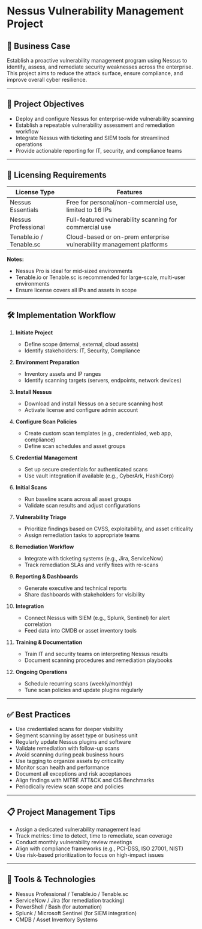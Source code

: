 # Nessus Vulnerability Management Project

## 📌 Business Case
Establish a proactive vulnerability management program using Nessus to identify, assess, and remediate security weaknesses across the enterprise. This project aims to reduce the attack surface, ensure compliance, and improve overall cyber resilience.

---

## 🎯 Project Objectives
- Deploy and configure Nessus for enterprise-wide vulnerability scanning
- Establish a repeatable vulnerability assessment and remediation workflow
- Integrate Nessus with ticketing and SIEM tools for streamlined operations
- Provide actionable reporting for IT, security, and compliance teams

---

## 🧾 Licensing Requirements

| License Type             | Features                                                                 |
|--------------------------|--------------------------------------------------------------------------|
| Nessus Essentials        | Free for personal/non-commercial use, limited to 16 IPs                 |
| Nessus Professional      | Full-featured vulnerability scanning for commercial use                 |
| Tenable.io / Tenable.sc  | Cloud-based or on-prem enterprise vulnerability management platforms    |

**Notes:**
- Nessus Pro is ideal for mid-sized environments
- Tenable.io or Tenable.sc is recommended for large-scale, multi-user environments
- Ensure license covers all IPs and assets in scope

---

## 🛠️ Implementation Workflow

1. **Initiate Project**
   - Define scope (internal, external, cloud assets)
   - Identify stakeholders: IT, Security, Compliance

2. **Environment Preparation**
   - Inventory assets and IP ranges
   - Identify scanning targets (servers, endpoints, network devices)

3. **Install Nessus**
   - Download and install Nessus on a secure scanning host
   - Activate license and configure admin account

4. **Configure Scan Policies**
   - Create custom scan templates (e.g., credentialed, web app, compliance)
   - Define scan schedules and asset groups

5. **Credential Management**
   - Set up secure credentials for authenticated scans
   - Use vault integration if available (e.g., CyberArk, HashiCorp)

6. **Initial Scans**
   - Run baseline scans across all asset groups
   - Validate scan results and adjust configurations

7. **Vulnerability Triage**
   - Prioritize findings based on CVSS, exploitability, and asset criticality
   - Assign remediation tasks to appropriate teams

8. **Remediation Workflow**
   - Integrate with ticketing systems (e.g., Jira, ServiceNow)
   - Track remediation SLAs and verify fixes with re-scans

9. **Reporting & Dashboards**
   - Generate executive and technical reports
   - Share dashboards with stakeholders for visibility

10. **Integration**
    - Connect Nessus with SIEM (e.g., Splunk, Sentinel) for alert correlation
    - Feed data into CMDB or asset inventory tools

11. **Training & Documentation**
    - Train IT and security teams on interpreting Nessus results
    - Document scanning procedures and remediation playbooks

12. **Ongoing Operations**
    - Schedule recurring scans (weekly/monthly)
    - Tune scan policies and update plugins regularly

---

## ✅ Best Practices

- Use credentialed scans for deeper visibility
- Segment scanning by asset type or business unit
- Regularly update Nessus plugins and software
- Validate remediation with follow-up scans
- Avoid scanning during peak business hours
- Use tagging to organize assets by criticality
- Monitor scan health and performance
- Document all exceptions and risk acceptances
- Align findings with MITRE ATT&CK and CIS Benchmarks
- Periodically review scan scope and policies

---

## 📋 Project Management Tips

- Assign a dedicated vulnerability management lead
- Track metrics: time to detect, time to remediate, scan coverage
- Conduct monthly vulnerability review meetings
- Align with compliance frameworks (e.g., PCI-DSS, ISO 27001, NIST)
- Use risk-based prioritization to focus on high-impact issues

---

## 📎 Tools & Technologies
- Nessus Professional / Tenable.io / Tenable.sc
- ServiceNow / Jira (for remediation tracking)
- PowerShell / Bash (for automation)
- Splunk / Microsoft Sentinel (for SIEM integration)
- CMDB / Asset Inventory Systems
